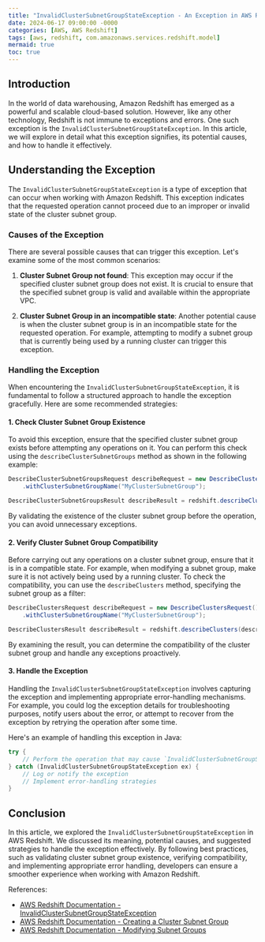 ```yaml
---
title: "InvalidClusterSubnetGroupStateException - An Exception in AWS Redshift"
date: 2024-06-17 09:00:00 -0000
categories: [AWS, AWS Redshift]
tags: [aws, redshift, com.amazonaws.services.redshift.model]
mermaid: true
toc: true
---
```



## Introduction

In the world of data warehousing, Amazon Redshift has emerged as a powerful and scalable cloud-based solution. However, like any other technology, Redshift is not immune to exceptions and errors. One such exception is the `InvalidClusterSubnetGroupStateException`. In this article, we will explore in detail what this exception signifies, its potential causes, and how to handle it effectively.

## Understanding the Exception

The `InvalidClusterSubnetGroupStateException` is a type of exception that can occur when working with Amazon Redshift. This exception indicates that the requested operation cannot proceed due to an improper or invalid state of the cluster subnet group.

### Causes of the Exception

There are several possible causes that can trigger this exception. Let's examine some of the most common scenarios:

1. **Cluster Subnet Group not found**: This exception may occur if the specified cluster subnet group does not exist. It is crucial to ensure that the specified subnet group is valid and available within the appropriate VPC.

2. **Cluster Subnet Group in an incompatible state**: Another potential cause is when the cluster subnet group is in an incompatible state for the requested operation. For example, attempting to modify a subnet group that is currently being used by a running cluster can trigger this exception.

### Handling the Exception

When encountering the `InvalidClusterSubnetGroupStateException`, it is fundamental to follow a structured approach to handle the exception gracefully. Here are some recommended strategies:

#### 1. Check Cluster Subnet Group Existence

To avoid this exception, ensure that the specified cluster subnet group exists before attempting any operations on it. You can perform this check using the `describeClusterSubnetGroups` method as shown in the following example:

```java
DescribeClusterSubnetGroupsRequest describeRequest = new DescribeClusterSubnetGroupsRequest()
	.withClusterSubnetGroupName("MyClusterSubnetGroup");

DescribeClusterSubnetGroupsResult describeResult = redshift.describeClusterSubnetGroups(describeRequest);
```

By validating the existence of the cluster subnet group before the operation, you can avoid unnecessary exceptions.

#### 2. Verify Cluster Subnet Group Compatibility

Before carrying out any operations on a cluster subnet group, ensure that it is in a compatible state. For example, when modifying a subnet group, make sure it is not actively being used by a running cluster. To check the compatibility, you can use the `describeClusters` method, specifying the subnet group as a filter:

```java
DescribeClustersRequest describeRequest = new DescribeClustersRequest()
	.withClusterSubnetGroupName("MyClusterSubnetGroup");

DescribeClustersResult describeResult = redshift.describeClusters(describeRequest);
```

By examining the result, you can determine the compatibility of the cluster subnet group and handle any exceptions proactively.

#### 3. Handle the Exception

Handling the `InvalidClusterSubnetGroupStateException` involves capturing the exception and implementing appropriate error-handling mechanisms. For example, you could log the exception details for troubleshooting purposes, notify users about the error, or attempt to recover from the exception by retrying the operation after some time.

Here's an example of handling this exception in Java:

```java
try {
	// Perform the operation that may cause `InvalidClusterSubnetGroupStateException`
} catch (InvalidClusterSubnetGroupStateException ex) {
	// Log or notify the exception
	// Implement error-handling strategies
}
```

## Conclusion

In this article, we explored the `InvalidClusterSubnetGroupStateException` in AWS Redshift. We discussed its meaning, potential causes, and suggested strategies to handle the exception effectively. By following best practices, such as validating cluster subnet group existence, verifying compatibility, and implementing appropriate error handling, developers can ensure a smoother experience when working with Amazon Redshift.

References:
- [AWS Redshift Documentation - InvalidClusterSubnetGroupStateException](https://docs.aws.amazon.com/redshift/latest/APIReference/API_InvalidClusterSubnetGroupStateException.html)
- [AWS Redshift Documentation - Creating a Cluster Subnet Group](https://docs.aws.amazon.com/redshift/latest/mgmt/working-with-cluster-subnet-groups.html)
- [AWS Redshift Documentation - Modifying Subnet Groups](https://docs.aws.amazon.com/redshift/latest/mgmt/working-with-subnet-groups.html)